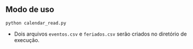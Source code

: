 ## Modo de uso
`python calendar_read.py`

* Dois arquivos `eventos.csv` e `feriados.csv` serão criados no diretório de execução.
